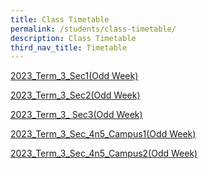 ```yaml
---
title: Class Timetable
permalink: /students/class-timetable/
description: Class Timetable
third_nav_title: Timetable
---
```

[2023_Term_3_Sec1(Odd Week)](/files/Students/Timetable/Term%203/2023_Term_3_Sec1(Odd%20Week).pdf)

[2023_Term_3_Sec2(Odd Week)](/files/Students/Timetable/Term%203/2023_Term_3_Sec2(Odd%20Week).pdf)

[2023_Term_3_ Sec3(Odd Week)](/files/Students/Timetable/Term%203/2023_Term_3_%20Sec3(Odd%20Week).pdf)

[2023_Term_3_Sec_4n5_Campus1(Odd Week)](/files/Students/Timetable/Term%203/2023_Term_3_Sec_4n5_Campus1(Odd%20Week).pdf)

[2023_Term_3_Sec_4n5_Campus2(Odd Week)](/files/Students/Timetable/Term%203/2023_Term_3_Sec_4n5_Campus2(Odd%20Week).pdf)